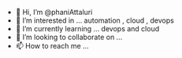 - 👋 Hi, I’m @phaniAttaluri
- 👀 I’m interested in ... automation , cloud , devops
- 🌱 I’m currently learning ... devops and cloud 
- 💞️ I’m looking to collaborate on ...
- 📫 How to reach me ...

<!---
phaniAttaluri/phaniAttaluri is a ✨ special ✨ repository because its `README.md` (this file) appears on your GitHub profile.
You can click the Preview link to take a look at your changes.
--->
